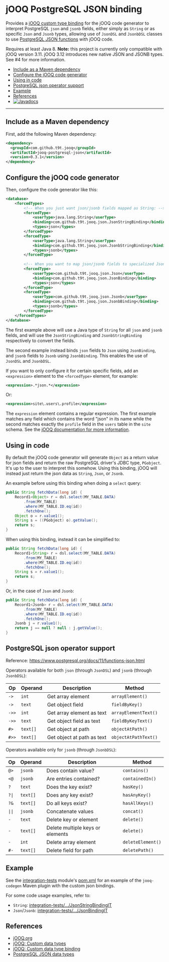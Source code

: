 # jOOQ PostgreSQL JSON binding
Provides a [jOOQ custom type binding](https://www.jooq.org/doc/3.11/manual/code-generation/custom-data-type-bindings/)
for the jOOQ code generator  to interpret PostgreSQL `json` and `jsonb` fields, either simply as `String` or as
specific `Json` and `Jsonb` types, allowing use of `JsonDSL` and `JsonbDSL` classes to use
[PostgreSQL JSON functions](https://www.postgresql.org/docs/11/functions-json.html) with jOOQ code.

Requires at least Java 8. **Note:** this project is currently only compatible with jOOQ version 3.11. jOOQ 3.12
introduces new native JSON and JSONB types. See #4 for more information.

- [Include as a Maven dependency](#include-as-a-maven-dependency)
- [Configure the jOOQ code generator](#configure-the-jooq-code-generator)
- [Using in code](#using-in-code)
- [PostgreSQL json operator support](#postgresql-json-operator-support)
- [Example](#example)
- [References](#references)
- [![Javadocs](https://javadoc.io/badge/com.github.t9t.jooq/jooq-postgresql-json.svg)](https://javadoc.io/doc/com.github.t9t.jooq/jooq-postgresql-json)

---

## Include as a Maven dependency
First, add the following Maven dependency:

```xml
<dependency>
  <groupId>com.github.t9t.jooq</groupId>
  <artifactId>jooq-postgresql-json</artifactId>
  <version>0.3.1</version>
</dependency>
```

## Configure the jOOQ code generator
Then, configure the code generator like this:

```xml
<database>
    <forcedTypes>
        <!-- When you just want json/jsonb fields mapped as String: -->
        <forcedType>
            <userType>java.lang.String</userType>
            <binding>com.github.t9t.jooq.json.JsonStringBinding</binding>
            <types>json</types>
        </forcedType>
        <forcedType>
            <userType>java.lang.String</userType>
            <binding>com.github.t9t.jooq.json.JsonbStringBinding</binding>
            <types>jsonb</types>
        </forcedType>
        
        <!-- When you want to map json/jsonb fields to specialized Json/Jsonb types: -->
        <forcedType>
            <userType>com.github.t9t.jooq.json.Json</userType>
            <binding>com.github.t9t.jooq.json.JsonBinding</binding>
            <types>json</types>
        </forcedType>
        <forcedType>
            <userType>com.github.t9t.jooq.json.Jsonb</userType>
            <binding>com.github.t9t.jooq.json.JsonbBinding</binding>
            <types>jsonb</types>
        </forcedType>
    </forcedTypes>
</database>
```

The first example above will use a Java type of `String` for all `json` and `jsonb` fields, and will use the
`JsonStringBinding` and `JsonbStringBinding` respectively to convert the fields.

The second example instead binds `json` fields to `Json` using `JsonBinding`, and `jsonb` fields to `Jsonb` using
`JsonbBinding`. This enables the use of `JsonDSL` and `JsonbDSL`.

If you want to only configure it for certain specific fields, add an `<expression>` element to the `<forcedType>`
element, for example:

```xml
<expression>.*json.*</expression>
```

Or:

```xml
<expression>site\.users\.profile</expression>
```

The `expression` element contains a regular expression. The first example matches any field which contains the word
"json" in its name while the second matches exactly the `profile` field in the `users` table in the `site` schema. See
the [jOOQ documentation for more information](https://www.jooq.org/doc/3.11/manual/code-generation/custom-data-types/).


## Using in code
By default the jOOQ code generator will generate `Object` as a return value for json fields and return the raw
PostgreSQL driver's JDBC type, `PGobject`. It's up to the user to interpret this somehow. Using this binding, jOOQ
will instead just return the json data as `String`, `Json`, or `Jsonb`.

An example before using this binding when doing a `select` query:
```java
public String fetchData(long id) {
    Record1<Object> r = dsl.select(MY_TABLE.DATA)
        .from(MY_TABLE)
        .where(MY_TABLE.ID.eq(id))
        .fetchOne();
    Object o = r.value1();
    String s = ((PGobject) o).getValue();
    return s;
}
```

When using this binding, instead it can be simplified to:
```java
public String fetchData(long id) {
    Record1<String> r = dsl.select(MY_TABLE.DATA)
        .from(MY_TABLE)
        .where(MY_TABLE.ID.eq(id))
        .fetchOne();
    String s = r.value1();
    return s;
}
```

Or, in the case of `Json` and `Jsonb`:
```java
public String fetchData(long id) {
    Record1<Jsonb> r = dsl.select(MY_TABLE.DATA)
        .from(MY_TABLE)
        .where(MY_TABLE.ID.eq(id))
        .fetchOne();
    Jsonb j = r.value1();
    return j == null ? null : j.getValue();
}
```

## PostgreSQL json operator support
Reference: https://www.postgresql.org/docs/11/functions-json.html

Operators available for both `json` (through `JsonDSL`) and `jsonb` (through `JsonbDSL`):

| Op | Operand | Description | Method |
| --- | --- | --- | --- |
| `->` | `int` | Get array element | `arrayElement()` |
| `->` | `text` | Get object field | `fieldByKey()` |
| `->>` | `int` | Get array element as text | `arrayElementText()` |
| `->>` | `text` | Get object field as text | `fieldByKeyText()` |
| `#>` | `text[]` | Get object at path | `objectAtPath()` |
| `#>>` | `text[]` | Get object at path as text | `objectAtPathText()` |

Operators available only for `jsonb` (through `JsonbDSL`):


| Op | Operand | Description | Method |
| --- | --- | --- | --- |
| `@>` | `jsonb` | Does contain value? | `contains()` |
| `<@` | `jsonb` | Are entries contained? | `containedIn()` |
| `?` | `text` | Does the key exist? | `hasKey()` |
| <code>?&#124;</code> | `text[]` | Does any key exist? | `hasAnyKey()` |
| `?&` | `text[]` | Do all keys exist? | `hasAllKeys()` |
| <code>&#124;&#124;</code> | `jsonb` | Concatenate values | `concat()` |
| `-` | `text` | Delete key or element | `delete()` |
| `-` | `text[]` | Delete multiple keys or elements | `delete()` |
| `-` | `int` | Delete array element | `deleteElement()` |
| `#-` | `text[]` | Delete field for path | `deletePath()` |

## Example
See the [integration-tests](integration-tests) module's [pom.xml](integration-tests/pom.xml) for an example of the
`jooq-codegen` Maven plugin with the custom json bindings.

For some code usage examples, refer to:
- `String`: [integration-tests/.../JsonStringBindingIT](integration-tests/src/test/java/com/github/t9t/jooq/json/JsonStringBindingIT.java)
- `Json`/`Jsonb`: [integration-tests/.../JsonBindingIT](integration-tests/src/test/java/com/github/t9t/jooq/json/JsonBindingIT.java)


## References
- [jOOQ.org](https://www.jooq.org/)
- [jOOQ: Custom data types](https://www.jooq.org/doc/3.11/manual/code-generation/custom-data-types/)
- [jOOQ: Custom data type binding](https://www.jooq.org/doc/3.11/manual/code-generation/custom-data-type-bindings/)
- [PostgreSQL JSON data types](https://www.postgresql.org/docs/current/datatype-json.html)
